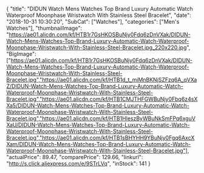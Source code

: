 {
	"title": "DIDUN Watch Mens Watches Top Brand Luxury Automatic  Watch Waterproof Moonphase Wristwatch With Stainless Steel Bracelet",
	"date": "2018-10-31 10:30:20",
	"SubCat": ["Watches"],
	"categories": ["Men's Watches"],
	"thumbnailImage": "https://ae01.alicdn.com/kf/HTB1r7GsHKOSBuNjy0Fdq6zDnVXak/DIDUN-Watch-Mens-Watches-Top-Brand-Luxury-Automatic-Watch-Waterproof-Moonphase-Wristwatch-With-Stainless-Steel-Bracelet.jpg_220x220.jpg",
	"BigImage": ["https://ae01.alicdn.com/kf/HTB1r7GsHKOSBuNjy0Fdq6zDnVXak/DIDUN-Watch-Mens-Watches-Top-Brand-Luxury-Automatic-Watch-Waterproof-Moonphase-Wristwatch-With-Stainless-Steel-Bracelet.jpg","https://ae01.alicdn.com/kf/HTB1d_t_miMnBKNjSZFzq6A_qVXaZ/DIDUN-Watch-Mens-Watches-Top-Brand-Luxury-Automatic-Watch-Waterproof-Moonphase-Wristwatch-With-Stainless-Steel-Bracelet.jpg","https://ae01.alicdn.com/kf/HTB1CMJTHFGWBuNjy0Fbq6z4sXXa5/DIDUN-Watch-Mens-Watches-Top-Brand-Luxury-Automatic-Watch-Waterproof-Moonphase-Wristwatch-With-Stainless-Steel-Bracelet.jpg","https://ae01.alicdn.com/kf/HTB1HleszByWBuNkSmFPq6xguVXaU/DIDUN-Watch-Mens-Watches-Top-Brand-Luxury-Automatic-Watch-Waterproof-Moonphase-Wristwatch-With-Stainless-Steel-Bracelet.jpg","https://ae01.alicdn.com/kf/HTB1sBHYHH9YBuNjy0Fgq6AxcXXam/DIDUN-Watch-Mens-Watches-Top-Brand-Luxury-Automatic-Watch-Waterproof-Moonphase-Wristwatch-With-Stainless-Steel-Bracelet.jpg"],
	"actualPrice": 89.47,
	"comparePrice": 129.66,
	"linkurl": "http://s.click.aliexpress.com/e/9STrLVq",
	"inStock": 141
}
